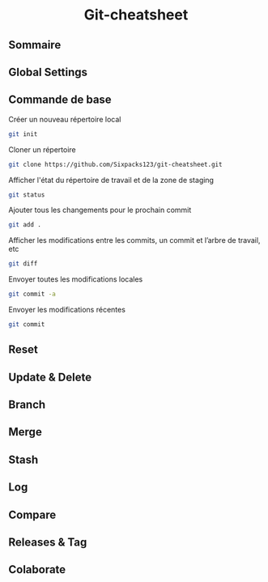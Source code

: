  # <center> Git-cheatsheet</center>

## Sommaire 


## Global Settings
## Commande de base
Créer un nouveau répertoire local
```BASH
git init
```
Cloner un répertoire
```BASH
git clone https://github.com/Sixpacks123/git-cheatsheet.git
```
Afficher l'état du répertoire de travail et de la zone de staging
```BASH
git status
```
Ajouter tous les changements pour le prochain commit
```BASH
git add .
```
Afficher les modifications entre les commits, un commit et l’arbre de travail, etc
```BASH
git diff
```
Envoyer toutes les modifications locales 
```BASH
git commit -a
```
Envoyer les modifications récentes
```BASH
git commit
```

## Reset

## Update & Delete

## Branch

## Merge

## Stash

## Log

## Compare 

## Releases & Tag 

## Colaborate 